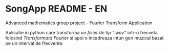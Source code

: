 # SongApp README - EN
 Advanced mathematics group project - Fourier Transform Application

 Aplicatie in python care transforma *un fisier de tip ".wav"* intr-o frecveta folosind *Transformata Fourier* si apoi o incadreaza intun gen muzical bazat pe un interval de frecvente.


